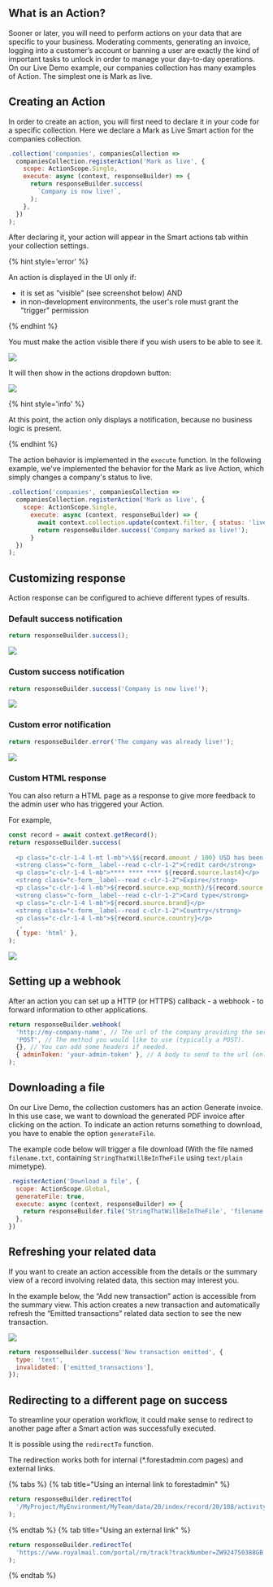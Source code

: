 ## What is an Action?

Sooner or later, you will need to perform actions on your data that are specific to your business. Moderating comments, generating an invoice, logging into a customer’s account or banning a user are exactly the kind of important tasks to unlock in order to manage your day-to-day operations.
On our Live Demo example, our companies collection has many examples of Action. The simplest one is Mark as live.

## Creating an Action

In order to create an action, you will first need to declare it in your code for a specific collection. Here we declare a Mark as Live Smart action for the companies collection.

```javascript
.collection('companies', companiesCollection =>
  companiesCollection.registerAction('Mark as live', {
    scope: ActionScope.Single,
    execute: async (context, responseBuilder) => {
      return responseBuilder.success(
        `Company is now live!`,
      );
    },
  })
);
```

After declaring it, your action will appear in the Smart actions tab within your collection settings.

{% hint style='error' %}

An action is displayed in the UI only if:

- it is set as "visible" (see screenshot below)
  AND
- in non-development environments, the user's role must grant the "trigger" permission

{% endhint %}

You must make the action visible there if you wish users to be able to see it.

![](../assets/actions-visibility.png)

It will then show in the actions dropdown button:

![](../assets/actions-dropdown.png)

{% hint style='info' %}

At this point, the action only displays a notification, because no business logic is present.

{% endhint %}

The action behavior is implemented in the `execute` function.
In the following example, we've implemented the behavior for the Mark as live Action, which simply changes a company's status to live.

```javascript
.collection('companies', companiesCollection =>
  companiesCollection.registerAction('Mark as live', {
    scope: ActionScope.Single,
      execute: async (context, responseBuilder) => {
        await context.collection.update(context.filter, { status: 'live' });
        return responseBuilder.success('Company marked as live!');
      }
  })
);
```

## Customizing response

Action response can be configured to achieve different types of results.

### Default success notification

```javascript
return responseBuilder.success();
```

![](../assets/actions-default-success-response.png)

### Custom success notification

```javascript
return responseBuilder.success('Company is now live!');
```

![](../assets/actions-custom-success-response.png)

### Custom error notification

```javascript
return responseBuilder.error('The company was already live!');
```

![](../assets/actions-custom-error-response.png)

### Custom HTML response

You can also return a HTML page as a response to give more feedback to the admin user who has triggered your Action.

For example,

```javascript
const record = await context.getRecord();
return responseBuilder.success(
  `
  <p class="c-clr-1-4 l-mt l-mb">\$${record.amount / 100} USD has been successfuly charged.</p>
  <strong class="c-form__label--read c-clr-1-2">Credit card</strong>
  <p class="c-clr-1-4 l-mb">**** **** **** ${record.source.last4}</p>
  <strong class="c-form__label--read c-clr-1-2">Expire</strong>
  <p class="c-clr-1-4 l-mb">${record.source.exp_month}/${record.source.exp_year}</p>
  <strong class="c-form__label--read c-clr-1-2">Card type</strong>
  <p class="c-clr-1-4 l-mb">${record.source.brand}</p>
  <strong class="c-form__label--read c-clr-1-2">Country</strong>
  <p class="c-clr-1-4 l-mb">${record.source.country}</p>
  `,
  { type: 'html' },
);
```

![](../assets/actions-html-response.png)

## Setting up a webhook

After an action you can set up a HTTP (or HTTPS) callback - a webhook - to forward information to other applications.

```javascript
return responseBuilder.webhook(
  'http://my-company-name', // The url of the company providing the service.
  'POST', // The method you would like to use (typically a POST).
  {}, // You can add some headers if needed.
  { adminToken: 'your-admin-token' }, // A body to send to the url (only JSON supported).
);
```

## Downloading a file

On our Live Demo, the collection customers has an action Generate invoice. In this use case, we want to download the generated PDF invoice after clicking on the action. To indicate an action returns something to download, you have to enable the option `generateFile`.

The example code below will trigger a file download (With the file named `filename.txt`, containing `StringThatWillBeInTheFile` using `text/plain` mimetype).

```javascript
.registerAction('Download a file', {
  scope: ActionScope.Global,
  generateFile: true,
  execute: async (context, responseBuilder) => {
    return responseBuilder.file('StringThatWillBeInTheFile', 'filename.txt', 'text/plain');
  },
})
```

## Refreshing your related data

If you want to create an action accessible from the details or the summary view of a record involving related data, this section may interest you.

In the example below, the “Add new transaction” action is accessible from the summary view. This action creates a new transaction and automatically refresh the “Emitted transactions” related data section to see the new transaction.

![](../assets/actions-refresh-related.png)

```javascript
return responseBuilder.success('New transaction emitted', {
  type: 'text',
  invalidated: ['emitted_transactions'],
});
```

## Redirecting to a different page on success

To streamline your operation workflow, it could make sense to redirect to another page after a Smart action was successfully executed.

It is possible using the `redirectTo` function.

The redirection works both for internal (\*.forestadmin.com pages) and external links.

{% tabs %} {% tab title="Using an internal link to forestadmin" %}

```javascript
return responseBuilder.redirectTo(
  '/MyProject/MyEnvironment/MyTeam/data/20/index/record/20/108/activity',
);
```

{% endtab %} {% tab title="Using an external link" %}

```javascript
return responseBuilder.redirectTo(
  'https://www.royalmail.com/portal/rm/track?trackNumber=ZW924750388GB',
);
```

{% endtab %}
